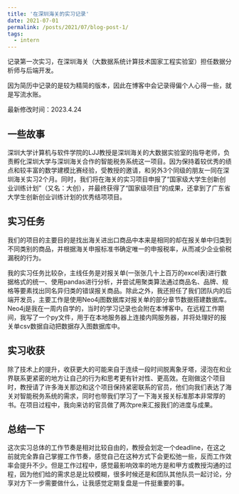 ```yaml
---
title: '在深圳海关的实习记录'
date: 2021-07-01
permalink: /posts/2021/07/blog-post-1/
tags:
  - intern
---
```

记录第一次实习，在深圳海关（大数据系统计算技术国家工程实验室）担任数据分析师与后端开发。

因为简历中记录的是较为精简的版本，因此在博客中会记录得偏个人心得一些，就是写流水账。

最新修改时间：2023.4.24

## 一些故事
深圳大学计算机与软件学院的LJJ教授是深圳海关的大数据实验室的指导老师，负责孵化深圳大学与深圳海关合作的智能税务系统这一项目。因为保持着较优秀的绩点和较丰富的数学建模比赛经验，受教授的邀请，和另外3个同级的朋友一同在深圳海关实习2个月。同时，我们将在海关的实习项目申报了“国家级大学生创新创业训练计划”（又名：大创），并最终获得了“国家级项目”的成果，还拿到了广东省大学生创新创业训练计划的优秀结项项目。

## 实习任务
我们的项目的主要目的是找出海关进出口商品中本来是相同的却在报关单中归类到不同类别的商品，并根据海关申报标准书确定唯一的申报税率，从而减少企业偷税漏税的行为。

我的实习任务比较杂，主线任务是对报关单(一张张几十上百万的excel表)进行数据格式的统一、使用pandas进行分析，并尝试用聚类算法通过商品名、品牌、规格等要素找出同名异归类的错误报关商品。除此之外，我还担任了我们团队内的后端开发员，主要工作是使用Neo4j图数据库对报关单的部分章节数据搭建数据库。Neo4j是我在一周内自学的，当时的学习记录也会附在本博客中。在远程工作期间，我写了一个py文件，用于在本地服务器上连接内网服务器，并将处理好的报关单csv数据自动把数据存入图数据库中。

## 实习收获
除了技术上的提升，收获更大的可能来自于连续一段时间脱离象牙塔，浸泡在和业界联系更紧密的地方让自己的行为和思考更有针对性、更高效。在刚做这个项目时，教授请了许多海关那边和这个项目保持紧密联系的官员，他们向我们表达了海关对智能税务系统的需求，同时也带我们学习了一下海关报关标准那本非常厚的书。在项目过程中，我向来访的官员做了两次pre来汇报我们的进度与成果。

## 总结一下
这次实习总体的工作节奏是相对比较自由的，教授会划定一个deadline，在这之前就完全靠自己掌握工作节奏，感觉自己在这种方式下会更松弛一些，反而工作效率会提升不少。但是工作过程中，感觉最影响效率的地方是和甲方或教授沟通的过程，因为他们给的需求总是比较模糊，很多时候还是和团队其他队员一起讨论，分享对方下一步需要做什么，让我感觉定期复盘是一件挺重要的事。
